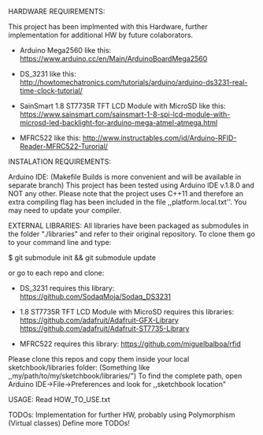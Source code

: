 HARDWARE REQUIREMENTS:

This project has been implmented with this Hardware, further implementation
for additional HW by future colaborators.

- Arduino Mega2560 like this:
          https://www.arduino.cc/en/Main/ArduinoBoardMega2560

- DS_3231 like this:
          http://howtomechatronics.com/tutorials/arduino/arduino-ds3231-real-time-clock-tutorial/

- SainSmart 1.8 ST7735R TFT LCD Module with MicroSD like this:
          https://www.sainsmart.com/sainsmart-1-8-spi-lcd-module-with-microsd-led-backlight-for-arduino-mega-atmel-atmega.html

- MFRC522 like this:
          http://www.instructables.com/id/Arduino-RFID-Reader-MFRC522-Turorial/

INSTALATION REQUIREMENTS:

Arduino IDE:
(Makefile Builds is more convenient and will be available in separate branch)
This project has been tested using Arduino IDE v.1.8.0 and NOT any
other. Please note that the project uses C++11 and therefore an extra
compiling flag has been included in the file ,,platform.local.txt''.
You may need to update your compiler.

EXTERNAL LIBRARIES:
All libraries have been packaged as submodules in the folder "./libraries" and refer
to their original repository. To clone them go to your command line and type:

$ git submodule init && git submodule update

or go to each repo and clone:

- DS_3231 requires this library:
          https://github.com/SodaqMoja/Sodaq_DS3231

- 1.8 ST7735R TFT LCD Module with MicroSD requires this libraries:
          https://github.com/adafruit/Adafruit-GFX-Library
          https://github.com/adafruit/Adafruit-ST7735-Library

- MFRC522 requires this library:
          https://github.com/miguelbalboa/rfid

Please clone this repos and copy them inside your local sketchbook/libraries folder:
(Something like ,,my/path/to/my/sketchbook/libraries/")
To find the complete path, open Arduino IDE->File->Preferences and look for
,,sketchbook location"

USAGE:
Read HOW_TO_USE.txt

TODOs:
Implementation for further HW, probably using Polymorphism (Virtual classes)
Define more TODOs!
